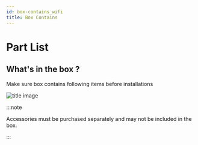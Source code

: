 ```yaml
---
id: box-contains_wifi
title: Box Contains
---
```


# Part List 

## What's in the box ?
Make sure box contains following items before installations

![title image](/img/datalogger/whatsbox.svg)

:::note

Accessories must be purchased separately and may 
not be included in the box.

:::

